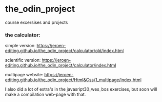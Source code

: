 # the_odin_project
course excersises and projects

### the calculator:
simple version:
https://jeroen-editing.github.io/the_odin_project/calculator/old/index.html

scientific version:
https://jeroen-editing.github.io/the_odin_project/calculator/index.html

multipage website:
https://jeroen-editing.github.io/the_odin_project/Html&Css/1_multipage/index.html

I also did a lot of extra's in the javasript30_wes_bos exercises, but soon will make a compilation web-page with that.

